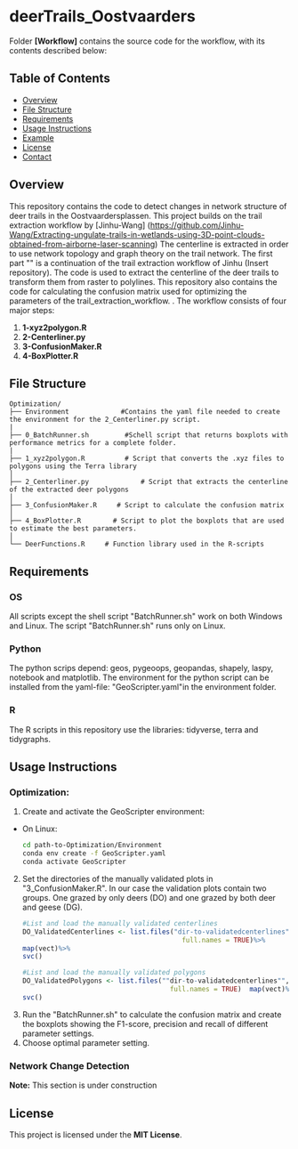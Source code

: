 # deerTrails_Oostvaarders


Folder **[Workflow]** contains the source code for the workflow, with its contents described below:

## Table of Contents

- [Overview](#overview)
- [File Structure](#file-structure)
- [Requirements](#requirements)
- [Usage Instructions](#usage-instructions)
- [Example](#example)
- [License](#license)
- [Contact](#contact)

## Overview
This repository contains the code to detect changes in network structure of deer trails in the Oostvaardersplassen. This project builds on the trail extraction workflow by [Jinhu-Wang]  (https://github.com/Jinhu-Wang/Extracting-ungulate-trails-in-wetlands-using-3D-point-clouds-obtained-from-airborne-laser-scanning)
The centerline is extracted in order to use network topology and graph theory on the trail network. The first part "" is a continuation of the trail extraction workflow of Jinhu (Insert repository). The code is used to extract the centerline of the deer trails to transform them from raster to polylines. This repository also contains the code for calculating the confusion matrix used for optimizing the parameters of the trail_extraction_workflow. . The workflow consists of four major steps:

1. **1-xyz2polygon.R**  
2. **2-Centerliner.py**  
3. **3-ConfusionMaker.R**  
4. **4-BoxPlotter.R**  

## File Structure

```plaintext
Optimization/
├── Environment             #Contains the yaml file needed to create the environment for the 2_Centerliner.py script.
|
├── 0_BatchRunner.sh         #Schell script that returns boxplots with performance metrics for a complete folder. 
|  
├── 1_xyz2polygon.R          # Script that converts the .xyz files to polygons using the Terra library
│
├── 2_Centerliner.py             # Script that extracts the centerline of the extracted deer polygons
│
├── 3_ConfusionMaker.R     # Script to calculate the confusion matrix
│
├── 4_BoxPlotter.R        # Script to plot the boxplots that are used to estimate the best parameters.
│
└── DeerFunctions.R     # Function library used in the R-scripts
```

## Requirements
### OS 
All scripts except the shell script "BatchRunner.sh" work on both Windows and Linux. The script "BatchRunner.sh" runs only on Linux. 
### Python
The python scrips depend: geos, pygeoops, geopandas, shapely, laspy, notebook and matplotlib. The environment for the python script can be installed from the yaml-file: "GeoScripter.yaml"in the environment folder.

### R
The R scripts in this repository use the libraries: tidyverse, terra and tidygraphs. 

## Usage Instructions 

### Optimization:
1) Create and activate the GeoScripter environment:
  - On Linux:
    ```sh
    cd path-to-Optimization/Environment
    conda env create -f GeoScripter.yaml
    conda activate GeoScripter
    ```
2) Set the directories of the manually validated plots in "3_ConfusionMaker.R". In our case the validation plots contain two groups. One grazed by only deers (DO) and one grazed by both deer and geese (DG).
   ```r
   #List and load the manually validated centerlines
   DO_ValidatedCenterlines <- list.files("dir-to-validatedcenterlines",
                                           full.names = TRUE)%>%
   map(vect)%>%
   svc()

   #List and load the manually validated polygons
   DO_ValidatedPolygons <- list.files(""dir-to-validatedcenterlines"",
                                        full.names = TRUE)  map(vect)%>%
   svc()
   ```
3) Run the "BatchRunner.sh" to calculate the confusion matrix and create the boxplots showing the F1-score, precision and recall of different parameter settings.
4) Choose optimal parameter setting. 

### Network Change Detection
**Note:** This section is under construction 

## License

This project is licensed under the **MIT License**.

